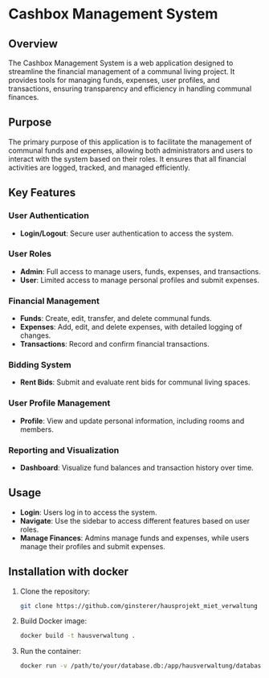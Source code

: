 # Cashbox Management System

## Overview
The Cashbox Management System is a web application designed to streamline the financial management of a communal living project. It provides tools for managing funds, expenses, user profiles, and transactions, ensuring transparency and efficiency in handling communal finances.

## Purpose
The primary purpose of this application is to facilitate the management of communal funds and expenses, allowing both administrators and users to interact with the system based on their roles. It ensures that all financial activities are logged, tracked, and managed efficiently.

## Key Features

### User Authentication
- **Login/Logout**: Secure user authentication to access the system.

### User Roles
- **Admin**: Full access to manage users, funds, expenses, and transactions.
- **User**: Limited access to manage personal profiles and submit expenses.

### Financial Management
- **Funds**: Create, edit, transfer, and delete communal funds.
- **Expenses**: Add, edit, and delete expenses, with detailed logging of changes.
- **Transactions**: Record and confirm financial transactions.

### Bidding System
- **Rent Bids**: Submit and evaluate rent bids for communal living spaces.

### User Profile Management
- **Profile**: View and update personal information, including rooms and members.

### Reporting and Visualization
- **Dashboard**: Visualize fund balances and transaction history over time.

## Usage
- **Login**: Users log in to access the system.
- **Navigate**: Use the sidebar to access different features based on user roles.
- **Manage Finances**: Admins manage funds and expenses, while users manage their profiles and submit expenses.

## Installation with docker
1. Clone the repository:
    ```sh
    git clone https://github.com/ginsterer/hausprojekt_miet_verwaltung
    ```
2. Build Docker image:
    ```sh
    docker build -t hausverwaltung .
    ```
3. Run the container:
    ```sh
    docker run -v /path/to/your/database.db:/app/hausverwaltung/database.db -p 8501:8501 hausverwaltung
    ```
